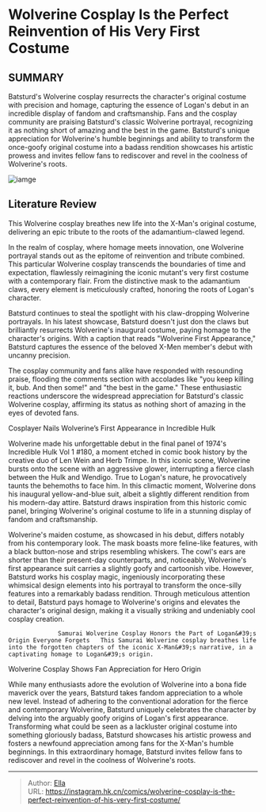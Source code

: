 # Wolverine Cosplay Is the Perfect Reinvention of His Very First Costume


## SUMMARY 



  Batsturd&#39;s Wolverine cosplay resurrects the character&#39;s original costume with precision and homage, capturing the essence of Logan&#39;s debut in an incredible display of fandom and craftsmanship.   Fans and the cosplay community are praising Batsturd&#39;s classic Wolverine portrayal, recognizing it as nothing short of amazing and the best in the game.   Batsturd&#39;s unique appreciation for Wolverine&#39;s humble beginnings and ability to transform the once-goofy original costume into a badass rendition showcases his artistic prowess and invites fellow fans to rediscover and revel in the coolness of Wolverine&#39;s roots.  

![iamge](https://static1.srcdn.com/wordpress/wp-content/uploads/2022/07/Wolverine-first-appearance-costume.jpg)

## Literature Review

This Wolverine cosplay breathes new life into the X-Man&#39;s original costume, delivering an epic tribute to the roots of the adamantium-clawed legend.




In the realm of cosplay, where homage meets innovation, one Wolverine portrayal stands out as the epitome of reinvention and tribute combined. This particular Wolverine cosplay transcends the boundaries of time and expectation, flawlessly reimagining the iconic mutant&#39;s very first costume with a contemporary flair. From the distinctive mask to the adamantium claws, every element is meticulously crafted, honoring the roots of Logan&#39;s character.




Batsturd continues to steal the spotlight with his claw-dropping Wolverine portrayals. In his latest showcase, Batsturd doesn&#39;t just don the claws but brilliantly resurrects Wolverine&#39;s inaugural costume, paying homage to the character&#39;s origins. With a caption that reads &#34;Wolverine First Appearance,&#34; Batsturd captures the essence of the beloved X-Men member&#39;s debut with uncanny precision.


 

The cosplay community and fans alike have responded with resounding praise, flooding the comments section with accolades like &#34;you keep killing it, bub. And then some!&#34; and &#34;the best in the game.&#34; These enthusiastic reactions underscore the widespread appreciation for Batsturd&#39;s classic Wolverine cosplay, affirming its status as nothing short of amazing in the eyes of devoted fans.





 Cosplayer Nails Wolverine’s First Appearance in Incredible Hulk 
          

Wolverine made his unforgettable debut in the final panel of 1974&#39;s Incredible Hulk Vol 1 #180, a moment etched in comic book history by the creative duo of Len Wein and Herb Trimpe. In this iconic scene, Wolverine bursts onto the scene with an aggressive glower, interrupting a fierce clash between the Hulk and Wendigo. True to Logan&#39;s nature, he provocatively taunts the behemoths to face him. In this climactic moment, Wolverine dons his inaugural yellow-and-blue suit, albeit a slightly different rendition from his modern-day attire. Batsturd draws inspiration from this historic comic panel, bringing Wolverine&#39;s original costume to life in a stunning display of fandom and craftsmanship.

Wolverine&#39;s maiden costume, as showcased in his debut, differs notably from his contemporary look. The mask boasts more feline-like features, with a black button-nose and strips resembling whiskers. The cowl&#39;s ears are shorter than their present-day counterparts, and, noticeably, Wolverine&#39;s first appearance suit carries a slightly goofy and cartoonish vibe. However, Batsturd works his cosplay magic, ingeniously incorporating these whimsical design elements into his portrayal to transform the once-silly features into a remarkably badass rendition. Through meticulous attention to detail, Batsturd pays homage to Wolverine&#39;s origins and elevates the character&#39;s original design, making it a visually striking and undeniably cool cosplay creation.




                  Samurai Wolverine Cosplay Honors the Part of Logan&#39;s Origin Everyone Forgets   This Samurai Wolverine cosplay breathes life into the forgotten chapters of the iconic X-Man&#39;s narrative, in a captivating homage to Logan&#39;s origin.   



 Wolverine Cosplay Shows Fan Appreciation for Hero Origin 
          

While many enthusiasts adore the evolution of Wolverine into a bona fide maverick over the years, Batsturd takes fandom appreciation to a whole new level. Instead of adhering to the conventional adoration for the fierce and contemporary Wolverine, Batsturd uniquely celebrates the character by delving into the arguably goofy origins of Logan&#39;s first appearance. Transforming what could be seen as a lackluster original costume into something gloriously badass, Batsturd showcases his artistic prowess and fosters a newfound appreciation among fans for the X-Man&#39;s humble beginnings. In this extraordinary homage, Batsturd invites fellow fans to rediscover and revel in the coolness of Wolverine&#39;s roots.






---

> Author: [Ella](https://instagram.hk.cn/)  
> URL: https://instagram.hk.cn/comics/wolverine-cosplay-is-the-perfect-reinvention-of-his-very-first-costume/  

